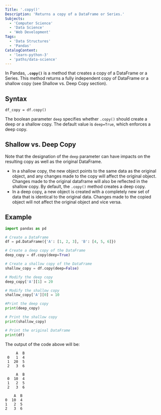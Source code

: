 ```yaml
---
Title: '.copy()'
Description: 'Returns a copy of a DataFrame or Series.'
Subjects:
  - 'Computer Science'
  - 'Data Science'
  - 'Web Development'
Tags:
  - 'Data Structures'
  - 'Pandas'
CatalogContent:
  - 'learn-python-3'
  - 'paths/data-science'
---
```


In Pandas, **`.copy()`** is a method that creates a copy of a DataFrame or a Series. This method returns a fully independent copy of DataFrame or a shallow copy (see Shallow vs. Deep Copy section).

## Syntax

```pseudo
df_copy = df.copy()
```

The boolean parameter `deep` specifies whether `.copy()` should create a deep or a shallow copy. The default value is `deep=True`, which enforces a deep copy.

## Shallow vs. Deep Copy

Note that the designation of the `deep` parameter can have impacts on the resulting copy as well as the original DataFrame.

- In a shallow copy, the new object points to the same data as the original object, and any changes made to the copy will affect the original object. Changes made to the original dataframe will also be reflected in the shallow copy. By default, the `.copy()` method creates a deep copy.
- In a deep copy, a new object is created with a completely new set of data that is identical to the original data. Changes made to the copied object will not affect the original object and vice versa.

## Example

```py
import pandas as pd

# Create a DataFrame
df = pd.DataFrame({'A': [1, 2, 3], 'B': [4, 5, 6]})

# Create a deep copy of the DataFrame
deep_copy = df.copy(deep=True)

# Create a shallow copy of the DataFrame
shallow_copy = df.copy(deep=False)

# Modify the deep copy
deep_copy['A'][1] = 20

# Modify the shallow copy
shallow_copy['A'][0] = 10

#Print the deep copy
print(deep_copy)

# Print the shallow copy
print(shallow_copy)

# Print the original DataFrame
print(df)
```

The output of the code above will be:

```shell
     A  B
 0   1  4
 1  20  5
 2   3  6

     A  B
 0  10  4
 1   2  5
 2   3  6

    A  B
0  10  4
1   2  5
2   3  6
```
